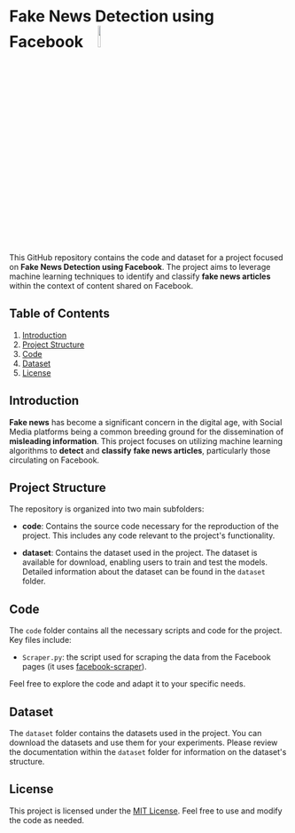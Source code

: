 # Fake News Detection using Facebook &nbsp;&nbsp; <img src="https://github.com/andrea-gariboldi/Facebook-Fake-News/assets/124372391/7a636fd0-d473-4428-82c8-2c6d65ee8e68" width="10%" height="10%">


This GitHub repository contains the code and dataset for a project focused on **Fake News Detection using Facebook**. The project aims to leverage machine learning techniques to identify and classify **fake news articles** within the context of content shared on Facebook.

## Table of Contents

1. [Introduction](#introduction)
2. [Project Structure](#project-structure)
3. [Code](#code)
4. [Dataset](#dataset)
5. [License](#license)

## Introduction

**Fake news** has become a significant concern in the digital age, with Social Media platforms being a common breeding ground for the dissemination of **misleading information**. This project focuses on utilizing machine learning algorithms to **detect** and **classify** **fake news articles**, particularly those circulating on Facebook.

## Project Structure

The repository is organized into two main subfolders:

- **code**: Contains the source code necessary for the reproduction of the project. This includes any code relevant to the project's functionality.

- **dataset**: Contains the dataset used in the project. The dataset is available for download, enabling users to train and test the models. Detailed information about the dataset can be found in the `dataset` folder.

## Code

The `code` folder contains all the necessary scripts and code for the project. Key files include:

- `Scraper.py`: the script used for scraping the data from the Facebook pages (it uses [facebook-scraper](https://pypi.org/project/facebook-scraper/)).

Feel free to explore the code and adapt it to your specific needs.

## Dataset

The `dataset` folder contains the datasets used in the project. You can download the datasets and use them for your experiments. Please review the documentation within the `dataset` folder for information on the dataset's structure.

## License

This project is licensed under the [MIT License](LICENSE). Feel free to use and modify the code as needed.
